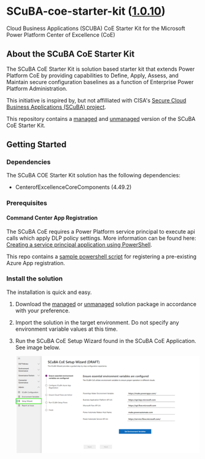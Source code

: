 # SCuBA-coe-starter-kit ([1.0.10](/ReleaseNotes.md#1010))

Cloud Business Applications (SCUBA) CoE Starter Kit for the Microsoft Power Platform Center of Excellence (CoE)

## About the SCuBA CoE Starter Kit

The SCuBA CoE Starter Kit is solution based starter kit that extends Power Platform CoE by providing capabilities to Define, Apply, Assess, and Maintain secure configuration baselines as a function of Enterprise Power Platform Administration.

This initiative is inspired by, but not affilliated with CISA's [Secure Cloud Business Applications (SCuBA) project](https://www.cisa.gov/resources-tools/services/secure-cloud-business-applications-scuba-project).

This repository contains a [managed](https://github.com/Open-Strata-Commons/SCuBA-coe-starter-kit/raw/refs/heads/main/PowerPlatformSCuBACOE/PowerPlatformSCuBACOE.Solution_managed.zip) and [unmanaged](https://github.com/Open-Strata-Commons/SCuBA-coe-starter-kit/raw/refs/heads/main/PowerPlatformSCuBACOE/PowerPlatformSCuBACOE.Solution.zip) version of the SCuBA CoE Starter Kit.

## Getting Started

### Dependencies

The SCuBA COE Starter Kit solution has the following dependencies:

- CenterofExcellenceCoreComponents (4.49.2)

### Prerequisites

#### Command Center App Registration

The SCuBA CoE requires a Power Platform service principal to execute api calls which apply DLP policy settings.  More information can be found here: [Creating a service principal application using PowerShell](https://learn.microsoft.com/en-us/power-platform/admin/powershell-create-service-principal).

This repo contains a [sample powershell script](https://github.com/Open-Strata-Commons/SCuBA-coe-starter-kit/raw/refs/heads/main/powershell/register-pp-spn.ps1) for registering a pre-existing Azure App registration.

### Install the solution

The installation is quick and easy.
1. Download the [managed](https://github.com/Open-Strata-Commons/SCuBA-coe-starter-kit/raw/refs/heads/main/PowerPlatformSCuBACOE/PowerPlatformSCuBACOE.Solution_managed.zip) or [unmanaged](https://github.com/Open-Strata-Commons/SCuBA-coe-starter-kit/raw/refs/heads/main/PowerPlatformSCuBACOE/PowerPlatformSCuBACOE.Solution.zip) solution package in accordance with your preference.
2. Import the solution in the target environment.  Do not specify any environment variable values at this time.
3. Run the SCuBA CoE Setup Wizard found in the SCuBA CoE Application.  See image below.

    ![SCuBA CoE Setup Wizard](/media/guided-setup-01.png)
